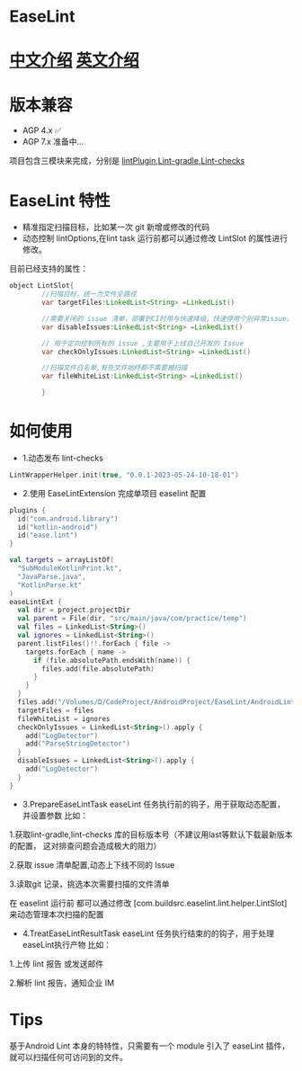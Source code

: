 # EaseLint

# [中文介绍](README.md) [英文介绍](xxx)

# 版本兼容

* AGP 4.x ✅
* AGP 7.x 准备中...

项目包含三模块来完成，分别是 [lintPlugin](),[Lint-gradle](),[Lint-checks]()

# EaseLint 特性

* 精准指定扫描目标，比如某一次 git 新增或修改的代码
* 动态控制 lintOptions,在lint task 运行前都可以通过修改 LintSlot 的属性进行修改。

目前已经支持的属性：

```java
object LintSlot{
        //扫描目标，统一为文件全路径
        var targetFiles:LinkedList<String> =LinkedList()

        //需要关闭的 issue 清单，部署到CI时用与快速降级，快速停用个别异常issue，优先级最高
        var disableIssues:LinkedList<String> =LinkedList()

        // 用于定向控制所有的 issue ,主要用于上线自己开发的 Issue
        var checkOnlyIssues:LinkedList<String> =LinkedList()

        //扫描文件白名单,有些文件始终都不需要被扫描
        var fileWhiteList:LinkedList<String> =LinkedList()

        }
```

# 如何使用

* 1.动态发布 lint-checks

```kotlin
LintWrapperHelper.init(true, "0.0.1-2023-05-24-10-18-01")
```

* 2.使用 EaseLintExtension 完成单项目 easelint 配置

```kotlin
plugins {
  id("com.android.library")
  id("kotlin-android")
  id("ease.lint")
}

val targets = arrayListOf(
  "SubModuleKotlinPrint.kt",
  "JavaParse.java",
  "KotlinParse.kt"
)
easeLintExt {
  val dir = project.projectDir
  val parent = File(dir, "src/main/java/com/practice/temp")
  val files = LinkedList<String>()
  val ignores = LinkedList<String>()
  parent.listFiles()!!.forEach { file ->
    targets.forEach { name ->
      if (file.absolutePath.endsWith(name)) {
        files.add(file.absolutePath)
      }
    }
  }
  files.add("/Volumes/D/CodeProject/AndroidProject/EaseLint/AndroidLint-4.1.0/lint-plugin/temp/src/main/java/com/practice/temp/KotlinPrint.kt")
  targetFiles = files
  fileWhiteList = ignores
  checkOnlyIssues = LinkedList<String>().apply {
    add("LogDetector")
    add("ParseStringDetector")
  }
  disableIssues = LinkedList<String>().apply {
    add("LogDetector")
  }
}
```

* 3.PrepareEaseLintTask
  easeLint 任务执行前的钩子，用于获取动态配置，并设置参数
  比如：

1.获取lint-gradle,lint-checks 库的目标版本号（不建议用last等默认下载最新版本的配置，
这对排查问题会造成极大的阻力）

2.获取 issue 清单配置,动态上下线不同的 Issue

3.读取git 记录，挑选本次需要扫描的文件清单

在 easelint 运行前 都可以通过修改 [com.buildsrc.easelint.lint.helper.LintSlot]
来动态管理本次扫描的配置

* 4.TreatEaseLintResultTask
  easeLint 任务执行结束的的钩子，用于处理 easeLint执行产物
  比如：

1.上传 lint 报告 或发送邮件

2.解析 lint 报告，通知企业 IM

# Tips

基于Android Lint 本身的特特性，只需要有一个 module 引入了 easeLint 插件，就可以扫描任何可访问到的文件。

